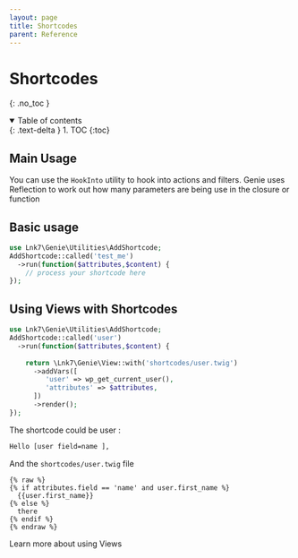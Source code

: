```yaml
---
layout: page 
title: Shortcodes 
parent: Reference
---
```


# Shortcodes
{: .no_toc }
<details open markdown="block">
  <summary>
    Table of contents
  </summary>
  {: .text-delta }
1. TOC
{:toc}
</details>

## Main Usage

You can use the `HookInto` utility to hook into actions and filters. Genie uses
Reflection to work out how many parameters are being use in the closure or
function

## Basic usage

```php
use Lnk7\Genie\Utilities\AddShortcode;
AddShortcode::called('test_me')
  ->run(function($attributes,$content) {
    // process your shortcode here
});
```

## Using Views with Shortcodes

```php
use Lnk7\Genie\Utilities\AddShortcode;
AddShortcode::called('user')
  ->run(function($attributes,$content) {
     
    return \Lnk7\Genie\View::with('shortcodes/user.twig')
      ->addVars([
         'user' => wp_get_current_user(),
         'attributes' => $attributes,
      ])
      ->render();
});
```

The shortcode could be user :

```html
Hello [user field=name ],
```

And the `shortcodes/user.twig` file

```twig
{% raw %}
{% if attributes.field == 'name' and user.first_name %}
  {{user.first_name}}
{% else %}
  there
{% endif %}
{% endraw %}
```

Learn more about using Views
